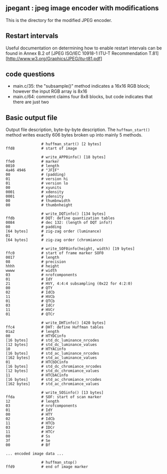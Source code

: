 
jpegant : jpeg image encoder with modifications
-----------------------------------------------

This is the directory for the modified JPEG encoder.

## Restart intervals ##

Useful documentation on determining how to enable restart intervals can 
be found in Annex B.2 of 
[JPEG ISO/IEC 10918-1 ITU-T Recommendation T.81][http://www.w3.org/Graphics/JPEG/itu-t81.pdf]

## code questions ##

  * main.c/35: the "subsample()" method indicates a 16x16 RGB block; 
    however the input RGB array is 8x16
  * main.c/64: comment claims four 8x8 blocks, but code indicates that 
    there are just two

## Basic output file ##

Output file description, byte-by-byte description. The `huffman_start()` 
method writes exactly 606 bytes broken up into mainly 5 methods.

                    # huffman_start() [2 bytes]
    ffd8            # start of image

                    # write_APP0info() [18 bytes]
    ffe0            # marker
    0010            # length
    4a46 4946       # "JFIF"
    00              # (padding)
    01              # version hi
    01              # version lo
    00              # xyunits
    0001            # xdensity
    0001            # ydensity
    00              # thumbnwidth
    00              # thumbnheight

                    # write_DQTinfo() [134 bytes]
    ffdb            # DQT: define quantization tables
    0084            # dec 132: (length of DQT info?)
    00              # padding
    [64 bytes]      # zig-zag order (luminance)
    01              #
    [64 bytes]      # zig-zag order (chromiance)

                    # write_SOF0info(height, width) [19 bytes]
    ffc0            # start of frame marker SOF0
    0017            # length
    08              # precision
    hhhh            # height
    wwww            # width
    03              # nrofcomponents
    01              # IdY
    21              # HVY, 4:4:4 subsampling (0x22 for 4:2:0)
    00              # QTY
    02              # IdCb
    11              # HVCb
    01              # QTCb
    03              # IdCr
    11              # HVCr
    01              # QTCr

                    # write_DHTinfo() [420 bytes]
    ffc4            # DHT: define Huffman tables
    01a2            # length
    00              # HTYDCinfo
    [16 bytes]      # std_dc_luminance_nrcodes
    [12 bytes]      # std_dc_luminance_values
    10              # HTYACinfo
    [16 bytes]      # std_ac_luminance_nrcodes
    [162 bytes]     # std_ac_luminance_values
    01              # HTCbDCinfo
    [16 bytes]      # std_dc_chromiance_nrcodes
    [12 bytes]      # std_dc_chromiance_values
    11              # HTCbACinfo
    [16 bytes]      # std_ac_chromiance_nrcodes
    [162 bytes]     # std_ac_chromiance_values

                    # write_SOSinfo() [13 bytes]
    ffda            # SOF: start of scan marker
    12              # length
    03              # nrofcomponents
    01              # IdY
    00              # HTY
    02              # IdCb
    11              # HTCb
    03              # IDCr
    11              # HTCr
    00              # Ss
    3f              # Se
    00              # Bf

    ... encoded image data ...

                    # huffman_stop()
    ffd9            # end of image marker


